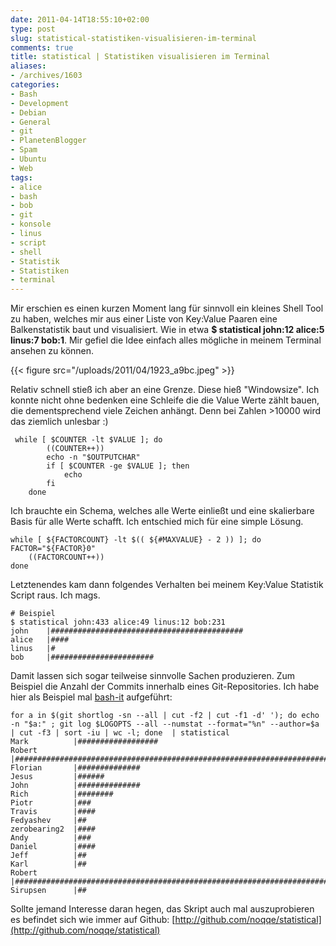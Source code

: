 ```yaml
---
date: 2011-04-14T18:55:10+02:00
type: post
slug: statistical-statistiken-visualisieren-im-terminal
comments: true
title: statistical | Statistiken visualisieren im Terminal
aliases:
- /archives/1603
categories:
- Bash
- Development
- Debian
- General
- git
- PlanetenBlogger
- Spam
- Ubuntu
- Web
tags:
- alice
- bash
- bob
- git
- konsole
- linus
- script
- shell
- Statistik
- Statistiken
- terminal
---
```


Mir erschien es einen kurzen Moment lang für sinnvoll ein kleines Shell Tool zu haben, welches mir aus einer Liste von Key:Value Paaren eine Balkenstatistik baut und visualisiert. Wie in etwa **$ statistical john:12 alice:5 linus:7 bob:1**. Mir gefiel die Idee einfach alles mögliche in meinem Terminal ansehen zu können.

{{< figure src="/uploads/2011/04/1923_a9bc.jpeg" >}}

Relativ schnell stieß ich aber an eine Grenze. Diese hieß "Windowsize". Ich konnte nicht ohne bedenken eine Schleife die die Value Werte zählt bauen, die dementsprechend viele Zeichen anhängt. Denn bei Zahlen >10000 wird das ziemlich unlesbar :)


     while [ $COUNTER -lt $VALUE ]; do
            ((COUNTER++))
            echo -n "$OUTPUTCHAR"
            if [ $COUNTER -ge $VALUE ]; then
                echo
            fi
        done


Ich brauchte ein Schema, welches alle Werte einließt und eine skalierbare Basis für alle Werte schafft. Ich entschied mich für eine simple Lösung.


    while [ ${FACTORCOUNT} -lt $(( ${#MAXVALUE} - 2 )) ]; do
    FACTOR="${FACTOR}0"
        ((FACTORCOUNT++))
    done



Letztenendes kam dann folgendes Verhalten bei meinem Key:Value Statistik Script raus. Ich mags.


    # Beispiel
    $ statistical john:433 alice:49 linus:12 bob:231
    john    |###########################################
    alice   |####
    linus   |#
    bob     |#######################


Damit lassen sich sogar teilweise sinnvolle Sachen produzieren. Zum Beispiel die Anzahl der Commits innerhalb eines Git-Repositories. Ich habe hier als Beispiel mal [bash-it](http://github.com/revans/bash-it) aufgeführt:


    for a in $(git shortlog -sn --all | cut -f2 | cut -f1 -d' '); do echo -n "$a:" ; git log $LOGOPTS --all --numstat --format="%n" --author=$a | cut -f3 | sort -iu | wc -l; done  | statistical
    Mark          |##################
    Robert        |#########################################################################
    Florian       |##############
    Jesus         |######
    John          |##############
    Rich          |########
    Piotr         |###
    Travis        |####
    Fedyashev     |##
    zerobearing2  |####
    Andy          |###
    Daniel        |####
    Jeff          |##
    Karl          |##
    Robert        |#########################################################################
    Sirupsen      |##



Sollte jemand Interesse daran hegen, das Skript auch mal auszuprobieren es befindet sich wie immer auf Github: [http://github.com/noqqe/statistical](http://github.com/noqqe/statistical)

